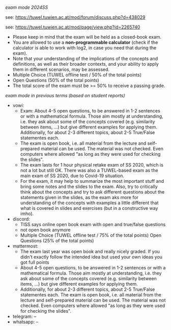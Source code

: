 *exam mode 2024SS*

see: https://tuwel.tuwien.ac.at/mod/forum/discuss.php?d=438029

see: https://tuwel.tuwien.ac.at/mod/page/view.php?id=2265740

- Please keep in mind that the exam will be held as a closed-book exam.
- You are allowed to use a **non-programmable calculator** (check if the calculator is able to work with log2, in case you need that during the exam).
- Note that your understanding of the implications of the concepts and definitions, as well as their broader contexts, and your ability to apply them in different scenarios, may be assessed.
- Multiple Choice (TUWEL offline test / 50% of the total points)
- Open Questions (50% of the total points)
- The total score of the exam must be >= 50% to receive a passing grade.

*exam mode in previous terms (based on student reports)*

- vowi: 
	- Exam: About 4-5 open questions, to be answered in 1-2 sentences or with a mathematical formula. Those aim mostly at understanding, i.e. they ask about some of the concepts covered (e.g. similarity between items, ...) but give different examples for applying them. Additionally, for about 2-3 different topics, about 2-5 True/False statementes each.
	- The exam is open book, i.e. all material from the lecture and self-prepared material can be used. The material was not checked. Even computers where allowed "as long as they were used for checking the slides".
	- The exam lasts for 1 hour physical retake exam of SS 2020, which is not a lot but still OK. There was also a TUWEL-based exam as the main exam of SS 2020, due to Covid-19 situation.
	- For the exam, it may help to summarize the most important stuff and bring some notes and the slides to the exam. Also, try to critically think about the concepts and try to ask different questions about the statements given in the slides, as the exam aks more for understanding of the concepts with examples a little different that what is covered in slides and exercises (but in a constructive way imho).
- discord:
	- TISS says online open book exam with open and true/false questions
	- not open book anymore
	- Multiple Choice (TUWEL offline test / 75% of the total points) Open Questions (25% of the total points)
- mattermost:
	- The exam last year was open book and really nicely graded. If you didn't exactly follow the intended idea but used your own ideas you got full points
	- About 4-5 open questions, to be answered in 1-2 sentences or with a mathematical formula. Those aim mostly at understanding, i.e. they ask about some of the concepts covered (e.g. similarity between items, ...) but give different examples for applying them.
	- Additionally, for about 2-3 different topics, about 2-5 True/False statementes each. The exam is open book, i.e. all material from the lecture and self-prepared material can be used. The material was not checked. Even computers where allowed "as long as they were used for checking the slides".
- telegram: –
- whatsapp: –
